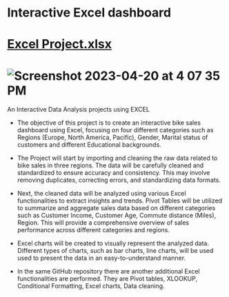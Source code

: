 # Interactive Excel dashboard

# [Excel Project.xlsx](https://github.com/JerushaJosine/Bootcamp_Project_Excel/files/11290611/Excel.Project.xlsx)


# ![Screenshot 2023-04-20 at 4 07 35 PM](https://user-images.githubusercontent.com/73361928/233488669-20e13267-815f-4914-bf12-559244b05bd1.png)



An Interactive Data Analysis projects using EXCEL 


- The objective of this project is to create an interactive bike sales dashboard using Excel, focusing on four different categories such as Regions (Europe, North America, Pacific), Gender, Marital status of customers and different Educational backgrounds.
 

- The Project will start by importing and cleaning the raw data related to bike sales in three regions. The data will be carefully cleaned and standardized to ensure accuracy and consistency. This may involve removing duplicates, correcting errors, and standardizing data formats.


- Next, the cleaned data will be analyzed using various Excel functionalities to extract insights and trends. Pivot Tables will be utilized to summarize and aggregate sales data based on different categories such as Customer Income, Customer Age, Commute distance (Miles), Region.  This will provide a comprehensive overview of sales performance across different categories and regions.


- Excel charts will be created to visually represent the analyzed data. Different types of charts, such as bar charts, line charts, will be used used to present the data in an easy-to-understand manner. 


- In the same GitHub repository there are another additional Excel functionalities are performed. They are Pivot tables, XLOOKUP, Conditional Formatting, Excel charts, Data cleaning.

